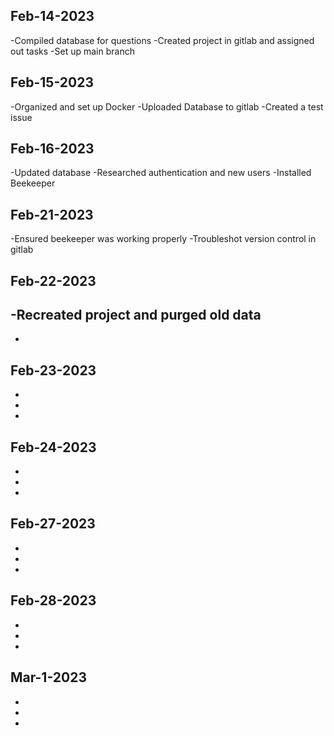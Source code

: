 ## Feb-14-2023
-Compiled database for questions
-Created project in gitlab and assigned out tasks
-Set up main branch


## Feb-15-2023

-Organized and set up Docker
-Uploaded Database to gitlab
-Created a test issue


## Feb-16-2023
-Updated database
-Researched authentication and new users
-Installed Beekeeper


## Feb-21-2023
-Ensured beekeeper was working properly
-Troubleshot version control in gitlab



## Feb-22-2023
-Recreated project and purged old data
-
-


## Feb-23-2023
-
-
-


## Feb-24-2023
-
-
-


## Feb-27-2023
-
-
-


## Feb-28-2023
-
-
-


## Mar-1-2023
-
-
-
